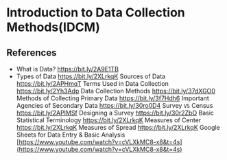 # Introduction to Data Collection Methods(IDCM) 







## References 
- What is Data? 
 https://bit.ly/2A9E1TB
- Types of Data 
 https://bit.ly/2XLrkqK
Sources of Data 
https://bit.ly/2APHmqT
Terms Used in Data Collection 
https://bit.ly/2Yh3Adp
Data Collection Methods 
https://bit.ly/37dXGO0
Methods of Collecting Primary Data 
https://bit.ly/3f7Hdh6
Important Agencies of Secondary Data 
https://bit.ly/30ro0D4
Survey `VS` Census 
https://bit.ly/2APIMSf
Designing a Survey 
https://bit.ly/30r2ZbO
Basic Statistical Terminology 
https://bit.ly/2XLrkqK
Measures of Center 
https://bit.ly/2XLrkqK
Measures of Spread 
https://bit.ly/2XLrkqK
Google Sheets for Data Entry & Basic Analysis 
[https://www.youtube.com/watch?v=cVLXkMC8-x8&t=4s](https://www.youtube.com/watch?v=cVLXkMC8-x8&t=4s)
